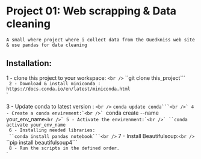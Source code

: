 # Project 01: Web scrapping & Data cleaning

```
A small where project where i collect data from the Ouedkniss web site & use pandas for data cleaning 
```

## Installation:

1 - clone this project to your workspace: `<br />`
``git clone this_project```<br />`
2 - Download & install miniconda : https://docs.conda.io/en/latest/miniconda.html`<br />`

3 - Update conda to latest version : `<br />`
``conda update conda```<br />`
4 - Create a conda envirement:`<br />`
``conda create --name your_env_name```<br />`
5 - Activate the envirenment:`<br />`
``conda activate your_env_name```<br />`
6 - Installing needed libraries:`<br />`
``conda install pandas notebook```<br />`
7 - Install Beautifulsoup:`<br />`
``pip install beautifulsoup4```<br />`
8 - Run the scripts in the defined order.`<br />`
